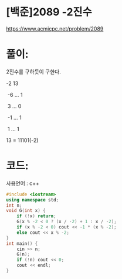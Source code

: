 # [백준]2089 -2진수

https://www.acmicpc.net/problem/2089

# 풀이:

2진수를 구하듯이 구한다.



\-2	13

​		-6	...	1

​		 3	...	0

​		-1	...	1

​		 1	...	1



13 = 11101(-2)





# **코드:** 

사용언어 : c++
```c++
#include <iostream>
using namespace std;
int n;
void G(int x) {
	if (!x)	return;
	G(x % -2 < 0 ? (x / -2) + 1 : x / -2);
	if (x % -2 < 0) cout << -1 * (x % -2);
	else cout << x % -2;
}
int main() {
	cin >> n;
	G(n);
	if (!n)	cout << 0;
	cout << endl;
}
```

